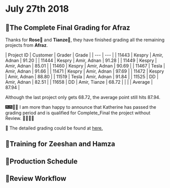 # July 27th 2018

## 💯The Complete Final Grading for Afraz

Thanks for **Rose**👩 and **Tianze**🧑, they have finished grading all the remaining projects from **Afraz**.

| Project ID | Customer | Grader | Grade |
| --- | --- |
| 11443 | Kespry | Amir, Adnan | 91.20 |
| 11444 | Kespry | Amir, Adnan | 91.28 |
| 11449 | Kespry | Amir, Adnan | 85.01 |
| 11460 | Kespry | Amir, Adnan | 90.69 |
| 11467 | Tesla | Amir, Adnan | 91.66 |
| 11471 | Kespry | Amir, Adnan | 97.69 |
| 11472 | Kespry | Amir, Adnan | 88.80 |
| 11519 | Tesla | Amir, Adnan | 91.84 |
| 11525 | DD | Amir, Adnan | 82.51 |
| 11658 | DD | Amir, Tianze | 68.72 |
| | | Average | 87.94 |

Although the last project only gets 68.72, the average point still hits 87.94.

🎆🎆🎇🎇 I am more than happy to announce that Katherine has passed the grading period and is qualified for Complete\_Final the project without Review. 🎉🎉🎊🎊

📑 The detailed grading could be found at [here.](https://docs.google.com/spreadsheets/d/18hYex09FSQzJUyOKFiIXiJkYAuo9PdqV6dYNS7FKaBQ/edit?usp=sharing)

## 🏫Training for Zeeshan and Hamza



## 📅Production Schedule



## 📄Review Workflow